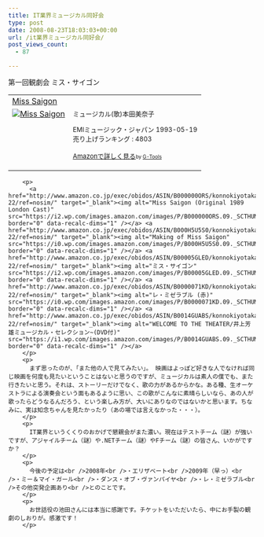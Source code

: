 ```yaml
---
title: IT業界ミュージカル同好会
type: post
date: 2008-08-23T18:03:03+00:00
url: /it業界ミュージカル同好会/
post_views_count:
  - 87

---
```

第一回観劇会 ミス・サイゴン

<table cellpadding="5" border="0">
  <tr>
    <td colspan="2">
      <a href="http://www.amazon.co.jp/Miss-Saigon-%E3%83%9F%E3%83%A5%E3%83%BC%E3%82%B8%E3%82%AB%E3%83%AB-%E6%AD%8C-%E6%9C%AC%E7%94%B0%E7%BE%8E%E5%A5%88%E5%AD%90/dp/B00005GLFY%3FSubscriptionId%3D0G91FPYVW6ZGWBH4Y9G2%26tag%3Dkonnokiyotaka-22%26linkCode%3Dxm2%26camp%3D2025%26creative%3D165953%26creativeASIN%3DB00005GLFY" target="_blank">Miss Saigon</a><img height="1" alt="" src="http://www.assoc-amazon.jp/e/ir?t=konnokiyotaka-22&l=ur2&o=9" width="1" border="0" />
    </td>
  </tr>
  
  <tr>
    <td valign="top">
      <a href="http://www.amazon.co.jp/Miss-Saigon-%E3%83%9F%E3%83%A5%E3%83%BC%E3%82%B8%E3%82%AB%E3%83%AB-%E6%AD%8C-%E6%9C%AC%E7%94%B0%E7%BE%8E%E5%A5%88%E5%AD%90/dp/B00005GLFY%3FSubscriptionId%3D0G91FPYVW6ZGWBH4Y9G2%26tag%3Dkonnokiyotaka-22%26linkCode%3Dxm2%26camp%3D2025%26creative%3D165953%26creativeASIN%3DB00005GLFY" target="_blank"><img alt="Miss Saigon" src="https://i0.wp.com/ecx.images-amazon.com/images/I/3161HBSXF1L._SL160_.jpg" border="0" data-recalc-dims="1" /></a>
    </td>
    <td valign="top">
      <font size="-1">ミュージカル(歌)本田美奈子</p>
      <p>
        EMIミュージック・ジャパン 1993-05-19<br />売り上げランキング : 4803
      </p>
      <p>
        <a href="http://www.amazon.co.jp/Miss-Saigon-%E3%83%9F%E3%83%A5%E3%83%BC%E3%82%B8%E3%82%AB%E3%83%AB-%E6%AD%8C-%E6%9C%AC%E7%94%B0%E7%BE%8E%E5%A5%88%E5%AD%90/dp/B00005GLFY%3FSubscriptionId%3D0G91FPYVW6ZGWBH4Y9G2%26tag%3Dkonnokiyotaka-22%26linkCode%3Dxm2%26camp%3D2025%26creative%3D165953%26creativeASIN%3DB00005GLFY" target="_blank">Amazonで詳しく見る</a></font><font size="-2">by <a href="http://www.goodpic.com/mt/aws/index.html">G-Tools</a></font></td> </tr> </tbody> </table> 
        
        <p>
          <a href="http://www.amazon.co.jp/exec/obidos/ASIN/B000000ORS/konnokiyotaka-22/ref=nosim/" target="_blank"><img alt="Miss Saigon (Original 1989 London Cast)" src="https://i2.wp.com/images.amazon.com/images/P/B000000ORS.09._SCTHUMBZZZ_.jpg" border="0" data-recalc-dims="1" /></a> <a href="http://www.amazon.co.jp/exec/obidos/ASIN/B000H5U5S0/konnokiyotaka-22/ref=nosim/" target="_blank"><img alt="Making of Miss Saigon" src="https://i0.wp.com/images.amazon.com/images/P/B000H5U5S0.09._SCTHUMBZZZ_.jpg" border="0" data-recalc-dims="1" /></a> <a href="http://www.amazon.co.jp/exec/obidos/ASIN/B00005GLED/konnokiyotaka-22/ref=nosim/" target="_blank"><img alt="ミス・サイゴン" src="https://i2.wp.com/images.amazon.com/images/P/B00005GLED.09._SCTHUMBZZZ_.jpg" border="0" data-recalc-dims="1" /></a> <a href="http://www.amazon.co.jp/exec/obidos/ASIN/B0000071KD/konnokiyotaka-22/ref=nosim/" target="_blank"><img alt="レ・ミゼラブル (赤)" src="https://i0.wp.com/images.amazon.com/images/P/B0000071KD.09._SCTHUMBZZZ_.jpg" border="0" data-recalc-dims="1" /></a> <a href="http://www.amazon.co.jp/exec/obidos/ASIN/B0014GUABS/konnokiyotaka-22/ref=nosim/" target="_blank"><img alt="WELCOME TO THE THEATER/井上芳雄ミュージカル・セレクション~(DVD付)" src="https://i1.wp.com/images.amazon.com/images/P/B0014GUABS.09._SCTHUMBZZZ_.jpg" border="0" data-recalc-dims="1" /></a>
        </p>
        <p>
          まず思ったのが、「また他の人で見てみたい」。 映画はよっぽど好きな人でなければ同じ映画を何度も見たいということはないと思うのですが、ミュージカルは素人の僕でも、また行きたいと思う。それは、ストーリーだけでなく、歌の力があるからかな。ある種、生オーケストラによる演奏会という面もあるように思い、この歌がこんなに素晴らしいなら、あの人が歌ったらどうなるんだろう、という楽しみ方が、大いにありなのではないかと思います。ちなみに、実は知念ちゃんを見たかったり（あの場では言えなかった・・・）。
        </p>
        <p>
          IT業界というくくりのおかげで懇親会がまた濃い。現在はテストチーム（謎）が強いですが、アジャイルチーム（謎）や.NETチーム（謎）やFチーム（謎）の皆さん、いかがですか？
        </p>
        <p>
          今後の予定は<br />2008年<br />・エリザベート<br />2009年（早っ）<br />・ミー＆マイ・ガール<br />・ダンス・オブ・ヴァンパイヤ<br />・レ・ミゼラブル<br />その他突発企画あり<br />とのことです。
        </p>
        <p>
          お世話役の池田さんには本当に感謝です。チケットをいただいたら、中にお手製の観劇のしおりが。感激です！
        </p>